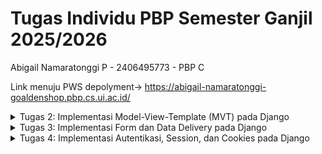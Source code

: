 # Tugas Individu PBP Semester Ganjil 2025/2026
Abigail Namaratonggi P - 2406495773 - PBP C

Link menuju PWS depolyment-> https://abigail-namaratonggi-goaldenshop.pbp.cs.ui.ac.id/

<details>
<summary>Tugas 2: Implementasi Model-View-Template (MVT) pada Django</summary> 

## Jawaban Pertanyaan
### 1. Jelaskan bagaimana cara kamu mengimplementasikan checklist di atas secara step-by-step (bukan hanya sekadar mengikuti tutorial)
* **Membuat sebuah proyek Django baru**
    - Membuat direktori baru dengan nama `goalden-shop` dan membuat virtual environment.
    - Menyiapkan dependencies dan membuat proyek Django bernama `goalden_shop`. 
    - Membuat konfigurasi environment variables dan proyek, di mana saya menambahkan konfigurasi `.env` dan `.env.prod`. Di dalam `.env.prod`, saya membuat konfigurasi production sesuai dengan kredensial database yang diperoleh dan dengan schema `tugas_individu`. 
    - Mengunggahnya ke dalam repository GitHub baru dengan nama  `goalden-shop` dan membuat akun serta deployment melalui PWS.

* **Membuat aplikasi dengan nama main pada proyek**
    - Mengaktifkan virtual environment dan membuat aplikasi baru dengan nama `main`. 
    - Mendaftarkan aplikasi `main` ke dalam proyek dengan menambahkannya ke dalam `INSTALLED_APPS`.

* **Melakukan routing pada proyek**
   - Membuka `urls.py` yang ada di dalam direktori `goalden-shop`.
   - Impor fungsi `include` dari `django.urls` dan menambahkan rute URL di list `urlpatterns`untuk mengarahkan ke tampilan `main`.

* **Membuat model pada aplikasi main dengan nama Product dan memiliki atribut wajib**
    - Mengisi `models.py` dengan atribut `name`, `price`, `description`, `thumbnail`, `category`, `is_featured`, `stock`, `rating`, `size`, `brand`, `location`.
    - Melakukan migrasi model dengan `python manage.py makemigrations` dan `python manage.py migrate`.

* **Membuat sebuah fungsi pada views.py untuk dikembalikan ke dalam sebuah template HTML**
    - Mengimpor fungsi render dari modul `django.shortcuts` pada `views.py` yang berada di dalam `main`.
    - Menambahkan fungsi `show_main` yang berisikan `context`: `nama` dan `kelas` dan merender tampilan `main.html` dengan `return render(request, "main.html", context)`.
    - Mengubah `main.html` agar menampilkan nilai dari variable yang ada di `context`.

* **Membuat sebuah routing pada urls.py aplikasi main**
    - Membuat `urls.py` di dalam direktori `main`.
    - Mengisi `urls.py` dengan konfigurasi routing untuk aplikasi main.

* **Melakukan deployment ke PWS**
    - Akses PWS dan login.
    - Membuat proyek baru dengan nama `goaldenshop`.
    - Mengubah environment variables dengan `.env.prod` yang sudah dibuat.
    - Menambahkan `abigail-namaratonggi-goaldenshop.pbp.cs.ui.ac.id"` ke dalam list `ALLOWED_HOSTS`.
    - Simpan perubahan ke repository GitHub.
    - Jalankan perintah Project Command pada halaman PWS.


### 2. Buatlah bagan yang berisi request client ke web aplikasi berbasis Django beserta responnya dan jelaskan pada bagan tersebut kaitan antara urls.py, views.py, models.py, dan berkas html.
![alt text](<Bagan Alur Django-1.png>)

Link -> https://drive.google.com/file/d/1Q6WsjmPzmc3s093xb-9kpwdvAplgZJU1/view?usp=sharing

Pada bagan, alur Django dimulai ketika user mengirimkan HTTP Request ke server, lalu request tersebut diterima oleh `urls.py` untuk dicocokkan dengan alamat URL yang ada. Jika cocok, request diteruskan ke `views.py`. Jika dibutuhkan untuk menulis atau membaca database maka `views.py` akan berinteraksi dengan `models.py`. Data yang telah didapat kemudian dikirimkan ke template (.html) agar tampilannya sesuai. Hasil akhirnya adalah HTTP Response dalam bentuk HTML yang akan dikembalikan ke user.

### 3. Jelaskan peran settings.py dalam proyek Django!
`settings.py` berfungsi untuk mengatur project web. `settings.py` berisikan konfigurasi proyek seperti pengaturan keamanan (`SECRET_KEY`, `DEBUG`, dan `ALLOWED_HOSTS`), konfigurasi aplikasi dan middleware (`INSTALLED_APPS` dan `MIDDLEWARE`), pengaturan tampilan (`TEMPLATES`), pengelolaan database (`DATABASES`), dan `STATIC_URL`.

### 4. Bagaimana cara kerja migrasi database di Django?
Migrasi pada Django adalah cara untuk menerapkan perubahan model ke database. Perintah `python manage.py makemigrations` digunakan untuk membuat file migrasi yang isinya perubahan model yang belum diterapkan ke database. Setelah itu, `python manage.py migrate` akan menerapkan perubahan model tersebut ke database.

### 5. Menurut Anda, dari semua framework yang ada, mengapa framework Django dijadikan permulaan pembelajaran pengembangan perangkat lunak?
Django dijadikan permulaan pembelajaran pengembangan perangkat lunak karena membuat proses pengembangan aplikasi web lebih aman, cepat, dan mudah dimaintain. Django juga memiliki fitur bawaan untuk autentikasi pengguna, pengelolaan basis data, dan manajemen cookie sehingga developer tidak perlu menulis kode dari nol.

### 6. Apakah ada feedback untuk asisten dosen tutorial 1 yang telah kamu kerjakan sebelumnya?
Asdos tutorial 1 sangat membantu saya dalam mengikuti dan mengatasi kesulitan saat tutorial.
</details>

<details>
<summary>Tugas 3: Implementasi Form dan Data Delivery pada Django</summary>

## Jawaban Pertanyaan
### 1. Jelaskan mengapa kita memerlukan data delivery dalam pengimplementasian sebuah platform?
Data delivery digunakan sebagai penghubung antara server dan pengguna. Dengan data delivery, informasi data dapat dikirim dalam format seperti JSON atau XML sehingga dapat diakses lintas aplikasi. Hal ini memungkinkan pengguna mendapatkan informasi data secara real time dan membuat platform menjadi mudah dikembangkan karena data yang sama dapat dipakai berulang kali tanpa perlu diolah ulang.

### 2. Menurutmu, mana yang lebih baik antara XML dan JSON? Mengapa JSON lebih populer dibandingkan XML?
Menurut saya, JSON lebih baik dibandingkan XML untuk proses transfer data, karena lebih ringan dan cepat diproses. Walaupun XML masih sering diggunakan untuk menyimpan data dengan banyak variable dan struktur yang kompleks. JSON lebih popular dibandingkan XML karena memiliki syntax yang lebih ringkas sehingga lebih mudah dipahami oleh pengguna. JSON juga mudah dipakai di banyak bahasa pemrograman, terutama JavaScript.

### 3. Jelaskan fungsi dari method `is_valid()` pada form Django dan mengapa kita membutuhkan method tersebut? 
Method `is_valid()` berfungsi untuk memeriksa apakah data yang dimasukkan pengguna sudah sesuai dengan field dan aturan validasi yang ada di form. Jika semua valid, maka akan mengembalikan `True`, jika tidak, maka akan mengembalikan `False`. `is_valid()` dibutuhkan agar data yang dimasukkan tetap konsisten dan tidak menimbulkan error saat diproses ke database.

### 4. Mengapa kita membutuhkan `csrf_token` saat membuat form di Django? Apa yang dapat terjadi jika kita tidak menambahkan `csrf_token` pada form Django? Bagaimana hal tersebut dapat dimanfaatkan oleh penyerang?
`csrf_token` dipakai sebagai perlindungan dari pemalsuan permintaan lintas situs (CSRF).  `csrf_token` ditambahkan ke setiap form untuk memaastikan request berasal dari pengguna. Jika tidak menambahkan `csrf_token` form jadi rentan terhadap CSRF. Hal ini dimanfaatkan penyerang untuk menyamar sebagai user. Misalnya, penyerang membuat halaman berbahaya yang mengirim request ke server atas nama user, seperti melakukan transaksi tanpa sepengatahuan pemilik akun.

### 5. Jelaskan bagaimana cara kamu mengimplementasikan checklist di atas secara step-by-step (bukan hanya sekadar mengikuti tutorial).
* **Menambahkan 4 fungsi views baru untuk melihat objek yang sudah ditambahkan dalam format XML, JSON, XML by ID, dan JSON by ID.**
Menambahkan import `HttpResponse` dan `serializers` dan 4 fungsi views baru, yaitu `show_xml`, `show_json`, `show_xml_by_id`, dan `show_json_by_id`. Pada `show_xml_by_id` dan `show_json_by_id` saya menambahkan parameter `id` agar hanya data product tertentu yang ditampilkan. 
```python
def show_xml(request):
    products_list = Product.objects.all()
    xml_data = serializers.serialize("xml", products_list)
    return HttpResponse(xml_data, content_type="application/xml")

def show_json(request):
    products_list = Product.objects.all()
    json_data = serializers.serialize("json", products_list)
    return HttpResponse(json_data, content_type="application/json")

def show_xml_by_id(request, products_id):
    try:
        products_item = Product.objects.filter(pk=products_id)
        xml_data = serializers.serialize("xml", products_item)
        return HttpResponse(xml_data, content_type="application/xml")
    except Product.DoesNotExist:
        return HttpResponse(status=404)
    
def show_json_by_id(request, products_id):
    try:
        products_item = Product.objects.filter(pk=products_id)
        json_data = serializers.serialize("json", products_item)
        return HttpResponse(json_data, content_type="application/json")
    except Product.DoesNotExist:
        return HttpResponse(status=404)
```

* **Membuat routing URL untuk masing-masing `views` yang telah ditambahkan**
  - Mengimport fungsi `show_xml`, `show_json`, `show_xml_by_id`, dan `show_json_by_id` ke dalam `urls.py`.
  - Menambahkan path url ke dalam `urlpatterns`.
```python
...
path('xml/', show_xml, name='show_xml'),
path('json/', show_json, name='show_json'),
path('xml/<str:products_id>/', show_xml_by_id, name='show_xml_by_id'),
path('json/<str:products_id>/', show_json_by_id, name='show_json_by_id'),
...
 ```

* **Membuat halaman yang menampilkan data objek model yang memiliki tombol "Add" yang akan redirect ke halaman form, serta tombol "Detail" pada setiap data objek model yang akan menampilkan halaman detail objek**
  -  Menampilkan data produk dari `products_list` di `main.html` menggunakan tag `{% for product in products_list %}`. Jika kosong, akan menampilkan teks No products available yet.
  - Menambahkan tombol Add di `main.html` yang akan redirect ke halaman form penambahan product.
    ```html
    <a href="{% url 'main:add_products' %}">
      <button>+ Add </button>
    </a>
    ```
  - Menambahkan tombol Detail pada setiap data product yang ditampilkan untuk menampilkan halaman detail product.
    ```html
    <p><a href="{% url 'main:show_products' product.id %}">
      <button>Detail</button>
    </a></p>
    ```

* **Membuat halaman `form` untuk menambahkan objek model pada app sebelumnya**
  - Membuat `forms.py` pada `main` dan tambahkan `ProductForm`.
  - Menambahkan fungsi `add_products` pada `views.py`.
    ```python
    def add_products(request):
        form = ProductForm(request.POST or None)

        if form.is_valid() and request.method == "POST":
            form.save()
            return redirect('main:show_main')

        context = {'form': form}
        return render(request, "add_products.html", context)
    ```
  - Membuat `add_products.html` pada `main/templates` yang menampilkan form untuk menambahkan produk baru. 
  - Menambahkan `path('add-products/', add_products, name='add_products')` ke dalam `urlpatterns`.

* **Membuat halaman yang menampilkan detail dari setiap data objek model**
  - Menambahkan fungsi `show_products` pada `views.py`.
    ```python
    def show_products(request, id):
        product = get_object_or_404(Product, pk=id)
        context = {
            'product': product
        }

        return render(request, "products_detail.html", context)
    ```
  - Membuat `products_detail.html` pada `main/templates` yang menampilkan detail lengkap produk. 
  - Menambahkan `path('product/<str:id>/', show_products, name='show_products'),` ke dalam `urlpatterns`.


### 6. Apakah ada feedback untuk asdos di tutorial 2 yang sudah kalian kerjakan?
Asdos tutorial 2 sangat membantu saya dalam mengikuti dan mengatasi kesulitan saat tutorial.

## Hasil Akses URL pada Postman
* **`http://127.0.0.1:8000/xml/`**
![alt text](image-1.png)

* **`http://127.0.0.1:8000/json/`**
![alt text](image.png)

* **`http://127.0.0.1:8000/xml/[product_id]`**
![alt text](image-2.png)
![alt text](image-3.png)

* **`http://127.0.0.1:8000/json/[product_id]`**
![alt text](image-4.png)
![alt text](image-5.png)
</details>

<details>
<summary>Tugas 4: Implementasi Autentikasi, Session, dan Cookies pada Django</summary> 

## Jawaban Pertanyaan
### 1. Apa itu Django `AuthenticationForm`? Jelaskan juga kelebihan dan kekurangannya
  `AuthenticationForm` adalah form bawaan Django yang dipakai untuk menangani proses login user. Form ini menyediakan field username dan password. Kelebihan dari `AuthenticationForm` adalah kita tidak perlu membuat form login dari awal. Selain itu, form ini juga melakukan validasi secara otomatis seperti mengecek apakah username terdaftar dan apakah password sesuai dengan user tersebut. Namun, `AuthenticationForm` memiliki kekurangan karena form ini belum memiliki fitur keamanan yang lebih seperti Two-Factor Authentication (2FA) dan mengunci akun jika salah password berulang kali.

### 2. Apa perbedaan antara autentikasi dan otorisasi? Bagaimana Django mengimplementasikan kedua konsep tersebut?
  Autentikasi (authentication) adalah proses untuk mengenali siapa penggunanya dan otorisasi (authorization) adalah proses untuk menentukan apa yang bisa diakses user tersebut. Django mengimplementasikan authentication dengan `django.contrib.auth` yang memiliki fungsi bawaan seperti `authenticate()`, `login()`, dan `logout()`. Sedangkan authorization dilakukan dengan sistem Permissions dan Groups. Pengecekan akses biasanya dilakukan dengan dekorator seperti `@login_required` yang mengatur agar hanya dapat diakses oleh user yang sudah login.

### 3. Apa saja kelebihan dan kekurangan session dan cookies dalam konteks menyimpan state di aplikasi web?
  Cookies memiliki kelebihan karena state dapat disimpan langsung di klien sehingga tidak membebani server. Selain itu, cookies juga otomatis terkirim ke setiap request HTTP sehingga memudahkan identifikasi user. Namun, cookies memiliki kekurangan, yaitu hanya dapat menyimpan 4 KB data. Sedangkan session memiliki kelebihan karena state disimpan di server sehingga lebih aman dan dapat menyimpan data dalam jumlah besar. Namun, session harus menyimpan data banyak pengguna aktif sehingga dapat membebani server. 

### 4. Apakah penggunaan cookies aman secara default dalam pengembangan web, atau apakah ada risiko potensial yang harus diwaspadai? Bagaimana Django menangani hal tersebut?
  Cookies tidak sepenuhnya aman karena dapat menimbulkan risiko seperti CSRF (Cross Site Request
  Forgery) di mana seseorang bisa memlakukan request dari origin yang tidak seharusnya, IDOR (Insecure Direct Object Reference) yang memungkinkan penyerang melakukan enumerasi terhadap ID sebuah object yang ada, atau CORS (Cross-Origin Resource Sharing) yang jika dikonfigurasi salah dapat memperbolehkan origin lain melakukan request ke suatu website atau API. Django menangani risiko ini dengan menyediakan proteksi CSRF bawaan melalui `CsrfViewMiddleware` yang aktif secara default dan menghasilkan token CSRF untuk memastikan setiap permintaan memang berasal dari user yang sesuai, penggunaan UUID pada model agar ID tidak mudah dienumerasi, serta memungkinkan pengaturan CORS agar akses hanya diberikan ke alamat tertentu yang memang diperlukan.

### 5. Jelaskan bagaimana cara kamu mengimplementasikan checklist di atas secara step-by-step
* **Mengimplementasikan fungsi registrasi, login, dan logout untuk memungkinkan pengguna mengakses aplikasi sebelumnya sesuai dengan status login/logoutnya**
  -  Membuka `views.py` dan menambahkan `UserCreationForm` dan `messages`.
    ```python
    from django.contrib.auth.forms import UserCreationForm
    from django.contrib import messages
    ```
  - Menambahkan fungsi `register` ke `views.py`.
     ```python
     def register(request):
    form = UserCreationForm()

    if request.method == "POST":
        form = UserCreationForm(request.POST)
        if form.is_valid():
            form.save()
            messages.success(request, 'Your account has been successfully created!')
            return redirect('main:login')
    context = {'form':form}
    return render(request, 'register.html', context)
    ```
  - Membuat berkas dan isi `register.html` pada `main/templates`.
  - Mengimport `register` ke dalam `urls.py` yang ada pada `main`.
  - Menambahkan `path('register/', register, name='register')` ke dalam `urlpatternns`.
  - Mengimport `authenticate`, `login`, dan `AuthenticationForm` pada `views.py` yang ada di `main`.
  - Menambahkan fungsi `login_user` ke dlaam `views.py`
    ```python
      def login_user(request):
        if request.method == 'POST':
            form = AuthenticationForm(data=request.POST)

            if form.is_valid():
                  user = form.get_user()
                  login(request, user)
                  return redirect('main:show_main')

        else:
            form = AuthenticationForm(request)
        context = {'form': form}
        return render(request, 'login.html', context)
    ```
  - Membuat berkas dan isi `login.html` pada `main/templates`.
  - Mengimport `login_user` pada `urls.py` yang ada di `main` dan tambahkan ` path('login/', login_user, name='login')` ke dalam `urlpatterns`.
  - Mengimport `logout` pada `views.py` yang ada di `main`.
  - Menambahkan fungsi `logout_user` ke dlaam `views.py`
    ```python
      def logout_user(request):
        logout(request)
        return redirect('main:login')
    ```
  - Menambahkan kode ini ke dalam `main.html`
  ```html
    <a href="{% url 'main:logout' %}">
      <button>Logout</button>
    </a>
  ```
  - Mengimport `logout_user` pada `urls.py` yang ada di `main` dan tambahkan ` path('logout/',logout_user, name='logout')` ke dalam `urlpatterns`.

* **Membuat dua (2) akun pengguna dengan masing-masing tiga (3) dummy data menggunakan model yang telah dibuat sebelumnya untuk setiap akun di lokal**
  - Memmbuat akun pertama melalui registrasi dan login dengan akun tersebut.
  - Menambahkan tiga dummy data untuk akun pertama, yaitu Argentina Home Jersey #10, Nike Total 90, dan Nike Skills Football.
  - Logout dari akun pertama
  - Membuat akun kedua melalui registrasi.
  - Login menggunakan akun kedua dan membuat 3 duummy data lainnya, yaitu Nike Match Goalkeeper Football Gloves, Liverpool FC Socks 2 Pairs, dan The FIFA Ultimate Football Quiz Book.

* **Menghubungkan model Product dengan User**
  - Import `User` pada `models.py`.
  - Model Product dengan user dihubungkan dengan `ForeignKey`, yang menghubungkan satu product dengan satu user.
    ```python
    class Product(models.Model):
      user = models.ForeignKey(User, on_delete=models.CASCADE, null=True)
    ...
    ```
  `on_delete=models.CASCADE` artinya jika user dihapus, maka semua product dimiliki user tersebut juga akan terhapus.
  - Melakukan migrasi model.
  - Mengubah `add_product` menjadi seperti ini
    ```python
    def add_products(request):
    form = ProductForm(request.POST or None)

    if form.is_valid() and request.method == "POST":
        product_entry = form.save(commit = False)
        product_entry.user = request.user
        product_entry.save()
        return redirect('main:show_main')

    context = {'form': form}
    return render(request, "add_products.html", context)
    ```
  - Mengubah `show_main` menjadi seperti ini
    ```python
    @login_required(login_url='/login')
    def show_main(request):
        filter_type = request.GET.get("filter", "all")

        if filter_type == "all":
            products_list = Product.objects.all()
        else:
            products_list = Product.objects.filter(user=request.user)
        context = {
            'name': request.user.username,
            'class': 'PBP C',
            'products_list': products_list,
            'last_login': request.COOKIES.get('last_login', 'Never')
        }

        return render(request, "main.html", context)
    ```    
  - Menambahkan tombol filter My dan All pada `main.html`

* **Menampilkan detail informasi pengguna yang sedang logged in seperti username dan menerapkan cookies seperti last_login pada halaman utama aplikasi**
  - Menambahkan import `HttpResponseRedirect`, `reverse`, dan `datetime` pada `views.py` yang ada di `main`.
  - Mengubah fungsi `login_user` menjadi seperti ini
    ```python
    if form.is_valid():
      user = form.get_user()
      login(request, user)
      response = HttpResponseRedirect(reverse("main:show_main"))
      response.set_cookie('last_login', str(datetime.datetime.now()))
      return response
    ``` 
  - Menambahkan `'last_login': request.COOKIES.get('last_login', 'Never')` pada `context`.
  - Mengubah fungsi `logout_user` menjadi seperti ini
    ```python
    def logout_user(request):
      logout(request)
      response = HttpResponseRedirect(reverse('main:login'))
      response.delete_cookie('last_login')
      return response
    ```
  - Menambahkan `<h5>Sesi terakhir login: {{ last_login }}</h5>` pada `main.html`

